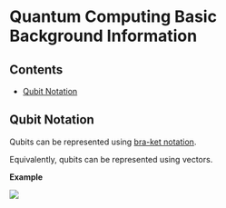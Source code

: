 # Quantum Computing Basic Background Information

## Contents

- [Qubit Notation](#Qubit-Notation)

## Qubit Notation

Qubits can be represented using
[bra-ket notation](https://en.wikipedia.org/wiki/Bra%E2%80%93ket_notation).

Equivalently, qubits can be represented using vectors.

**Example**

<img src="https://render.githubusercontent.com/render/math?math=|A⟩=(⟨A|)^T=\begin{pmatrix}A_1\\A_2\\.\\.\\.\\A_n\end{pmatrix}">

